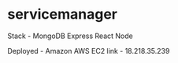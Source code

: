 # servicemanager

Stack - 
MongoDB
Express
React
Node

Deployed -
Amazon AWS EC2 
link - 18.218.35.239
